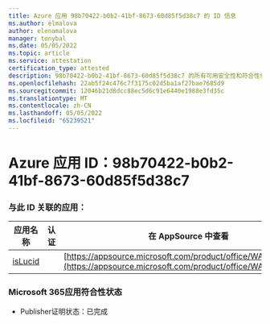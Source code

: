 ```yaml
---
title: Azure 应用 98b70422-b0b2-41bf-8673-60d85f5d38c7 的 ID 信息
ms.author: elmalova
author: elenamalova
manager: tonybal
ms.date: 05/05/2022
ms.topic: article
ms.service: attestation
certification_type: attested
description: 98b70422-b0b2-41bf-8673-60d85f5d38c7 的所有可用安全性和符合性信息信息。
ms.openlocfilehash: 22ab5f24c476c7f3175c02d5ba1af27bae7685d9
ms.sourcegitcommit: 12046b21d8dcc88ec5d6c91e6440e1988e3fd35c
ms.translationtype: MT
ms.contentlocale: zh-CN
ms.lasthandoff: 05/05/2022
ms.locfileid: "65239521"
---
```

# <a name="azure-app-id-98b70422-b0b2-41bf-8673-60d85f5d38c7"></a>Azure 应用 ID：98b70422-b0b2-41bf-8673-60d85f5d38c7


### <a name="apps-associated-with-this-id"></a>与此 ID 关联的应用：
| **应用名称** | **认证** | **在 AppSource 中查看** |
|--------------|---------------|-----------------------|
| [isLucid](../forward/WA200002385.md) |  | [https://appsource.microsoft.com/product/office/WA200002385](https://appsource.microsoft.com/product/office/WA200002385) |

### <a name="microsoft-365-app-compliance-status"></a>Microsoft 365应用符合性状态
- Publisher证明状态：已完成
